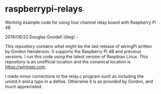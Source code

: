 # raspberrypi-relays
Working example code for using four channel relay board with Raspberry Pi 4B

2019/09/22 Douglas Goodall (dwg) - 

This repository contains what might be the last release of wiringPi
written by Gordon Henderson. It supports the Raspberry Pi 4B and 
previous versions. I run this code using the latest version of
Raspbian Linux. This repository is an unofficial location and the
conanical location is https://wiringpi.com.

I made minor corrections to the relay.c program such as including 
the unistd.h and a typo in a define. Otherwise it is as provided
by Gordon, and much appreciated.



















